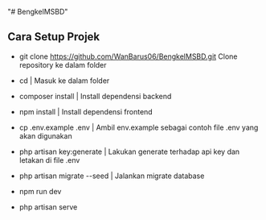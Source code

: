 "# BengkelMSBD" 


## **Cara Setup Projek**

- git clone https://github.com/WanBarus06/BengkelMSBD.git
  Clone repository ke dalam folder

- cd <nama-folder-proyek>
   | Masuk ke dalam folder
- composer install
   | Install dependensi backend
- npm install
   | Install dependensi frontend
  
- cp .env.example .env
   | Ambil env.example sebagai contoh file .env yang akan digunakan

- php artisan key:generate
   | Lakukan generate terhadap api key dan letakan di file .env
- php artisan migrate --seed
   | Jalankan migrate database
  
- npm run dev
- php artisan serve
 
